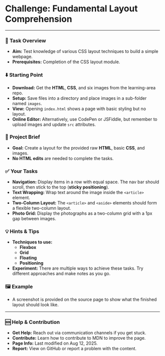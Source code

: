 # **Challenge: Fundamental Layout Comprehension**

---

### 📝 **Task Overview**

- **Aim:** Test knowledge of various CSS layout techniques to build a simple webpage.
- **Prerequisites:** Completion of the CSS layout module.

### ⬇️ **Starting Point**

- **Download:** Get the **HTML**, **CSS**, and six images from the learning-area repo.
- **Setup:** Save files into a directory and place images in a sub-folder named `images`.
- **View:** Opening `index.html` shows a page with basic styling but no layout.
- **Online Editor:** Alternatively, use CodePen or JSFiddle, but remember to upload images and update `src` attributes.

### 🎯 **Project Brief**

- **Goal:** Create a layout for the provided raw **HTML**, basic **CSS**, and images.
- **No HTML edits** are needed to complete the tasks.

### ✅ **Your Tasks**

- **Navigation:** Display items in a row with equal space. The nav bar should scroll, then stick to the top (**sticky positioning**).
- **Text Wrapping:** Wrap text around the image inside the `<article>` element.
- **Two-Column Layout:** The `<article>` and `<aside>` elements should form a flexible two-column layout.
- **Photo Grid:** Display the photographs as a two-column grid with a 1px gap between images.

### 💡 **Hints & Tips**

- **Techniques to use:**
  - **Flexbox**
  - **Grid**
  - **Floating**
  - **Positioning**
- **Experiment:** There are multiple ways to achieve these tasks. Try different approaches and make notes as you go.

### 🖼️ **Example**

- A screenshot is provided on the source page to show what the finished layout should look like.

---

### 🆘 **Help & Contribution**

- **Get Help:** Reach out via communication channels if you get stuck.
- **Contribute:** Learn how to contribute to MDN to improve the page.
- **Page Info:** Last modified on Aug 12, 2025.
- **Report:** View on GitHub or report a problem with the content.